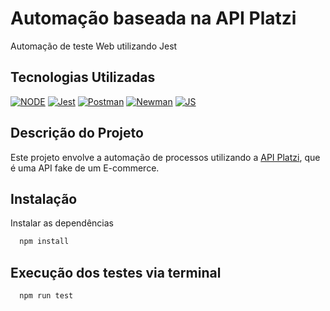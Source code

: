 # Automação baseada na API Platzi

Automação de teste Web utilizando Jest

## Tecnologias Utilizadas

[![NODE](https://img.shields.io/badge/License-node-green.svg)](https://nodejs.org/en)
[![Jest](https://img.shields.io/badge/license-jest-red.svg)](https://jestjs.io/)
[![Postman](https://img.shields.io/badge/license-postman-red.svg)](https://www.postman.com/)
[![Newman](https://img.shields.io/badge/license-newman-red.svg)](https://www.npmjs.com/package/newman)
[![JS](https://img.shields.io/badge/license-javascript-blue.svg)](https://developer.mozilla.org/en-US/docs/Web/JavaScript)

## Descrição do Projeto

Este projeto envolve a automação de processos utilizando a [API Platzi](https://www.platzi.com), que é uma API fake de um E-commerce.


## Instalação

Instalar as dependências

```bash
  npm install
```

## Execução dos testes via terminal

```bash
  npm run test
```